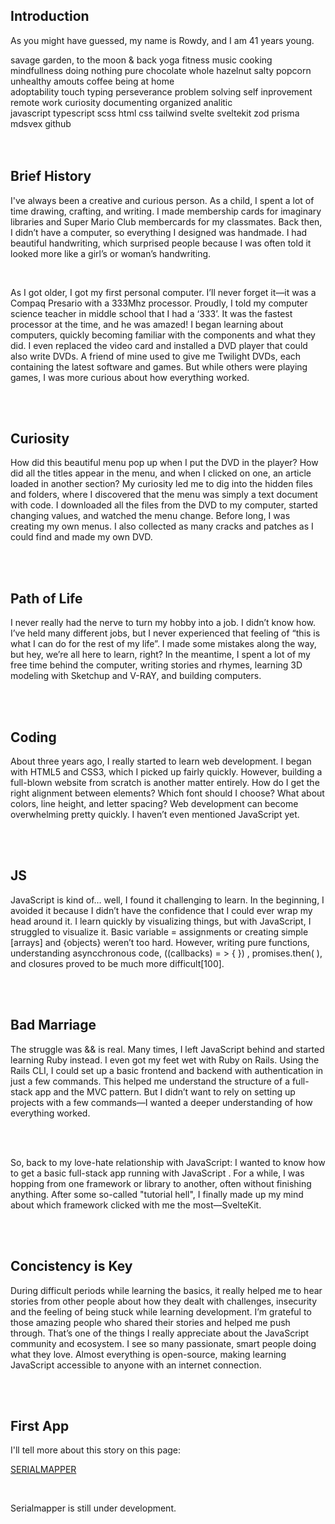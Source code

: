 <h2 class="about__heading">Introduction</h2>

<p class="about__paragraph">As you might have guessed, my name is Rowdy, and I am 41 years young.</p>

<main class="tags__wrapper">
    <section class="hobby__tags">
            <span class="hobby__tag">savage garden, to the moon & back</span>
            <span class="hobby__tag">yoga</span>
            <span class="hobby__tag">fitness</span>
            <span class="hobby__tag">music</span>
            <span class="hobby__tag">cooking</span>
            <span class="hobby__tag">mindfullness</span>
            <span class="hobby__tag">doing nothing</span>
            <span class="hobby__tag">pure chocolate whole hazelnut</span>
            <span class="hobby__tag">salty popcorn</span>
            <span class="hobby__tag">unhealthy amouts coffee</span>
            <span class="hobby__tag">being at home</span>
    </section>
    <section class="softskills__tags">
            <span class="softskills__tag">adoptability</span>
            <span class="softskills__tag">touch typing</span>
            <span class="softskills__tag">perseverance</span>
            <span class="softskills__tag">problem solving</span>
            <span class="softskills__tag">self inprovement</span>
            <span class="softskills__tag">remote work</span>
            <span class="softskills__tag">curiosity</span>
            <span class="softskills__tag">documenting</span>
            <span class="softskills__tag">organized</span>
            <span class="softskills__tag">analitic</span>
    </section>
    <section class="hardskills__tags">
            <span class="hardskills__tag">javascript</span>
            <span class="hardskills__tag">typescript</span>
            <span class="hardskills__tag">scss</span>
            <span class="hardskills__tag">html</span>
            <span class="hardskills__tag">css</span>
            <span class="hardskills__tag">tailwind</span>
            <span class="hardskills__tag">svelte</span>
            <span class="hardskills__tag">sveltekit</span>
            <span class="hardskills__tag">zod</span>
            <span class="hardskills__tag">prisma</span>
            <span class="hardskills__tag">mdsvex</span>
            <span class="hardskills__tag">github</span>
    </section>

</main>

<br>
<br>

<h2 class="about__heading">Brief History</h2>

<p class="about__paragraph">I've always been a creative and curious person. As a child, I spent a lot of time <span class="drawing__span tag">drawing</span>, <span class="crafting__span tag">crafting</span>, and <span class="writing__span tag">writing</span>. I made membership cards for imaginary libraries and Super Mario Club membercards for my classmates. Back then, I didn’t have a computer, so everything I designed was handmade. I had beautiful handwriting, which surprised people because I was often told it looked more like a girl’s or woman’s handwriting.</p>

<br>

<p class="about__paragraph">As I got older, I got my first personal computer. I’ll never forget it—it was a <span class="compaq__span tag">Compaq Presario</span> with a <span class="mhz__span tag">333Mhz</span> processor. Proudly, I told my computer science teacher in middle school that I had a &lsquo;333&rsquo;. It was the fastest processor at the time, and he was amazed! I began learning about computers, quickly becoming familiar with the components and what they did. I even replaced the video card and installed a <span class="dvd__span tag">DVD</span> player that could also write DVDs. A friend of mine used to give me Twilight DVDs, each containing the latest software and games. But while others were playing games, I was more curious about how everything worked.</p>

<br>
<br>

<h2 class="about__heading">Curiosity</h2>

<p class="about__paragraph">How did this beautiful menu pop up when I put the DVD in the player? How did all the titles appear in the menu, and when I clicked on one, an article loaded in another section? My curiosity led me to dig into the hidden <span class="files__span tag">files</span> and <span class="folders__span tag">folders</span>, where I discovered that the menu was simply a text document with code. I downloaded all the files from the <span class="dvd__span tag">DVD</span> to my computer, started changing values, and watched the menu change. Before long, I was creating my own menus. I also collected as many cracks and patches as I could find and made my own DVD.</p>

<br>
<br>

<h2 class="about__heading">Path of Life</h2>

<p class="about__paragraph">I never really had the nerve to turn my hobby into a job. I didn’t know how. I’ve held many different jobs, but I never experienced that feeling of “this is what I can do for the rest of my life”. I made some mistakes along the way, but hey, we’re all here to learn, right? In the meantime, I spent a lot of my free time behind the computer, writing stories and rhymes, learning 3D modeling with <span class="sketchup__span tag">Sketchup</span> and <span class="vray__span tag">V-RAY</span>, and building computers.</p>

<br>
<br>

<h2 class="about__heading yellow">Coding</h2>

<p class="about__paragraph">About three years ago, I really started to learn web development. I began with <span class="html__span tag">HTML5</span> and <span class="css__span tag">CSS3</span>, which I picked up fairly quickly. However, building a full-blown website from scratch is another matter entirely. How do I get the right alignment between elements? Which font should I choose? What about colors, line height, and letter spacing? Web development can become overwhelming pretty quickly. I haven’t even mentioned <span class="javascript__span tag">JavaScript</span> yet.</p>

<br>
<br>

<h2 class="about__heading">JS</h2>

<p class="about__paragraph"><span class="javascript__span tag">JavaScript</span> is kind of… well, I found it challenging to learn. In the beginning, I avoided it because I didn’t have the confidence that I could ever wrap my head around it. I learn quickly by visualizing things, but with <span class="javascript__span tag">JavaScript</span>, I struggled to visualize it. Basic variable <span class="brackets__span tag">=</span> assignments or creating simple <span class="brackets__span tag">&lbrack;</span>arrays<span class="brackets__span tag">&rbrack;</span> and <span class="curly__span tag">&lbrace;</span>objects<span class="curly__span tag">&rbrace;</span> weren’t too hard. However, writing pure functions, understanding <span class="async__span tag">async</span>chronous code, <span class="callback__span tag">&lpar;</span><span class="callback__span tag">&lpar;</span>callbacks<span class="callback__span tag">&rpar;</span> <span class="arrow__span tag">&#61; &gt;</span>  <span class="curly__span tag">&lbrace; &rbrace;<span class="callback__span tag">&rpar;</span></span> , promises.<span class="async__span tag">then</span><span class="callback__span tag">&lpar;</span> <span class="callback__span tag">&rpar;</span>, and closures proved to be much more difficult<span class="brackets__span tag">&lbrack;</span>100<span class="brackets__span tag">&rbrack;</span>.</p>

<br>
<br>

<h2 class="about__heading">Bad Marriage</h2>

<p class="about__paragraph">The struggle was <span class="curly__span tag">&&</span>  is real. Many times, I left <span class="javascript__span tag">JavaScript</span> behind and started learning <span class="ruby__span tag">Ruby</span> instead. I even got my feet wet with <span class="rails__span tag">Ruby on Rails</span>. Using the Rails <span class="cli__span tag">CLI</span>, I could set up a basic frontend and backend with authentication in just a few commands. This helped me understand the structure of a full-stack app and the <span class="mvc__span tag">MVC</span> pattern. But I didn’t want to rely on setting up projects with a few commands—I wanted a deeper understanding of how everything worked.</p>

<br>
<br>

<p class="about__paragraph">So, back to my love-hate relationship with <span class="javascript__span tag">JavaScript</span>: I wanted to know how to get a basic full-stack app running with <span class="javascript__span tag">JavaScript</span> . For a while, I was hopping from one framework or library to another, often without finishing anything. After some so-called "tutorial hell", I finally made up my mind about which framework clicked with me the most—<span class="svelte__span tag">SvelteKit</span>.</p>

<br>
<br>

<h2 class="about__heading">Concistency is Key</h2>

<p class="about__paragraph">
During difficult periods while learning the basics, it really helped me to hear stories from other people about how they dealt with challenges, insecurity and the feeling of being stuck while learning <span class="dev__span tag">development</span>. I’m grateful to those amazing people who shared their stories and helped me push through. That’s one of the things I really appreciate about the <span class="javascript__span tag">JavaScript</span> <span class="community__span tag">community</span> and <span class="eco__span tag">ecosystem</span>. I see so many passionate, smart people doing what they love. Almost everything is <span class="open-source__span tag">open-source</span>, making learning <span class="javascript__span tag">JavaScript</span> accessible to anyone with an internet connection.
</p>

<br>
<br>

<h2 class="about__heading">First App</h2>

<p class="about__paragraph">I'll tell more about this story on this page:

<a class="about__serialmapper__link" href="/app/private">SERIALMAPPER</a>

</p>

<br>

<p class="about__paragraph">Serialmapper is still under development.</p>
